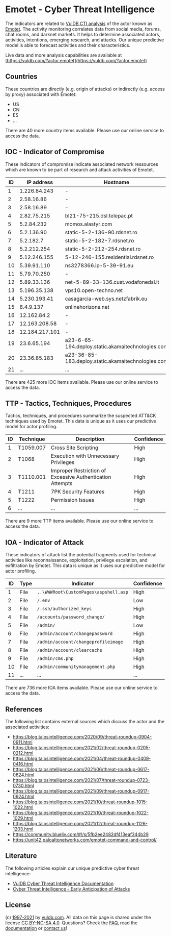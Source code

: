 # Emotet - Cyber Threat Intelligence

The indicators are related to [VulDB CTI analysis](https://vuldb.com/?kb.cti) of the actor known as [Emotet](https://vuldb.com/?actor.emotet). The activity monitoring correlates data from social media, forums, chat rooms, and darknet markets. It helps to determine associated actors, activities, intentions, emerging research, and attacks. Our unique predictive model is able to forecast activities and their characteristics.

Live data and more analysis capabilities are available at [https://vuldb.com/?actor.emotet](https://vuldb.com/?actor.emotet)

## Countries

These countries are directly (e.g. origin of attacks) or indirectly (e.g. access by proxy) associated with Emotet:

* US
* CN
* ES
* ...

There are 40 more country items available. Please use our online service to access the data.

## IOC - Indicator of Compromise

These indicators of compromise indicate associated network ressources which are known to be part of research and attack activities of Emotet.

ID | IP address | Hostname | Confidence
-- | ---------- | -------- | ----------
1 | 1.226.84.243 | - | High
2 | 2.58.16.86 | - | High
3 | 2.58.16.89 | - | High
4 | 2.82.75.215 | bl21-75-215.dsl.telepac.pt | High
5 | 5.2.84.232 | momos.alastyr.com | High
6 | 5.2.136.90 | static-5-2-136-90.rdsnet.ro | High
7 | 5.2.182.7 | static-5-2-182-7.rdsnet.ro | High
8 | 5.2.212.254 | static-5-2-212-254.rdsnet.ro | High
9 | 5.12.246.155 | 5-12-246-155.residential.rdsnet.ro | High
10 | 5.39.91.110 | ns3278366.ip-5-39-91.eu | High
11 | 5.79.70.250 | - | High
12 | 5.89.33.136 | net-5-89-33-136.cust.vodafonedsl.it | High
13 | 5.196.35.138 | vps10.open-techno.net | High
14 | 5.230.193.41 | casagarcia-web.sys.netzfabrik.eu | High
15 | 8.4.9.137 | onlinehorizons.net | High
16 | 12.162.84.2 | - | High
17 | 12.163.208.58 | - | High
18 | 12.184.217.101 | - | High
19 | 23.6.65.194 | a23-6-65-194.deploy.static.akamaitechnologies.com | High
20 | 23.36.85.183 | a23-36-85-183.deploy.static.akamaitechnologies.com | High
21 | ... | ... | ...

There are 425 more IOC items available. Please use our online service to access the data.

## TTP - Tactics, Techniques, Procedures

Tactics, techniques, and procedures summarize the suspected ATT&CK techniques used by Emotet. This data is unique as it uses our predictive model for actor profiling.

ID | Technique | Description | Confidence
-- | --------- | ----------- | ----------
1 | T1059.007 | Cross Site Scripting | High
2 | T1068 | Execution with Unnecessary Privileges | High
3 | T1110.001 | Improper Restriction of Excessive Authentication Attempts | High
4 | T1211 | 7PK Security Features | High
5 | T1222 | Permission Issues | High
6 | ... | ... | ...

There are 9 more TTP items available. Please use our online service to access the data.

## IOA - Indicator of Attack

These indicators of attack list the potential fragments used for technical activities like reconnaissance, exploitation, privilege escalation, and exfiltration by Emotet. This data is unique as it uses our predictive model for actor profiling.

ID | Type | Indicator | Confidence
-- | ---- | --------- | ----------
1 | File | `..\WWWRoot\CustomPages\aspshell.asp` | High
2 | File | `/.env` | Low
3 | File | `/.ssh/authorized_keys` | High
4 | File | `/accounts/password_change/` | High
5 | File | `/admin/` | Low
6 | File | `/admin/account/changepassword` | High
7 | File | `/admin/account/changeprofileimage` | High
8 | File | `/admin/account/clearcache` | High
9 | File | `/admin/cms.php` | High
10 | File | `/admin/communitymanagement.php` | High
11 | ... | ... | ...

There are 736 more IOA items available. Please use our online service to access the data.

## References

The following list contains external sources which discuss the actor and the associated activities:

* https://blog.talosintelligence.com/2020/09/threat-roundup-0904-0911.html
* https://blog.talosintelligence.com/2021/02/threat-roundup-0205-0212.html
* https://blog.talosintelligence.com/2021/04/threat-roundup-0409-0416.html
* https://blog.talosintelligence.com/2021/06/threat-roundup-0617-0624.html
* https://blog.talosintelligence.com/2021/07/threat-roundup-0723-0730.html
* https://blog.talosintelligence.com/2021/09/threat-roundup-0917-0924.html
* https://blog.talosintelligence.com/2021/10/threat-roundup-1015-1022.html
* https://blog.talosintelligence.com/2021/10/threat-roundup-1022-1029.html
* https://blog.talosintelligence.com/2021/12/threat-roundup-1126-1203.html
* https://community.blueliv.com/#!/s/5fb2ee2482df413eaf344b29
* https://unit42.paloaltonetworks.com/emotet-command-and-control/

## Literature

The following articles explain our unique predictive cyber threat intelligence:

* [VulDB Cyber Threat Intelligence Documentation](https://vuldb.com/?kb.cti)
* [Cyber Threat Intelligence - Early Anticipation of Attacks](https://www.scip.ch/en/?labs.20201022)

## License

(c) [1997-2021](https://vuldb.com/?kb.changelog) by [vuldb.com](https://vuldb.com/?kb.about). All data on this page is shared under the license [CC BY-NC-SA 4.0](https://creativecommons.org/licenses/by-nc-sa/4.0/). Questions? Check the [FAQ](https://vuldb.com/?kb.faq), read the [documentation](https://vuldb.com/?kb) or [contact us](https://vuldb.com/?contact)!
